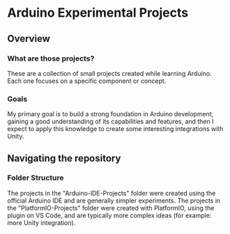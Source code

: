 # Arduino Experimental Projects

## Overview

### What are those projects?
These are a collection of small projects created while learning Arduino. Each one focuses on a specific component or concept.

### Goals
My primary goal is to build a strong foundation in Arduino development, gaining a good understanding of its capabilities and features, and then I expect to apply this knowledge to create some interesting integrations with Unity.

## Navigating the repository

### Folder Structure
The projects in the "Arduino-IDE-Projects" folder were created using the official Arduino IDE and are generally simpler experiments.
The projects in the "PlatformIO-Projects" folder were created with PlatformIO, using the plugin on VS Code, and are typically more complex ideas (for example: more Unity integration).